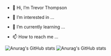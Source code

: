 - 👋 Hi, I’m Trevor Thompson
- 👀 I’m interested in ...
- 🌱 I’m currently learning ...

- 📫 How to reach me ...

![Anurag's GitHub stats](https://github-readme-stats.vercel.app/api?username=thompsontr18&show_icons=true&bg_color=00000000)
![Anurag's GitHub stats](https://github-readme-stats.vercel.app/api?username=thompsontr18&show_icons=true&theme=dracula)
<!---
thompsontr18/thompsontr18 is a ✨ special ✨ repository because its `README.md` (this file) appears on your GitHub profile.
You can click the Preview link to take a look at your changes.
--->
